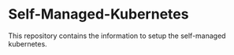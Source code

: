 # Self-Managed-Kubernetes
This repository contains the information to setup the self-managed kubernetes. 
